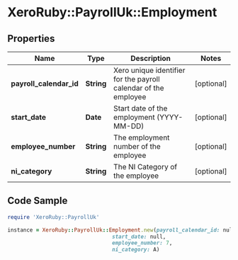 # XeroRuby::PayrollUk::Employment

## Properties

Name | Type | Description | Notes
------------ | ------------- | ------------- | -------------
**payroll_calendar_id** | **String** | Xero unique identifier for the payroll calendar of the employee | [optional] 
**start_date** | **Date** | Start date of the employment (YYYY-MM-DD) | [optional] 
**employee_number** | **String** | The employment number of the employee | [optional] 
**ni_category** | **String** | The NI Category of the employee | [optional] 

## Code Sample

```ruby
require 'XeroRuby::PayrollUk'

instance = XeroRuby::PayrollUk::Employment.new(payroll_calendar_id: null,
                                 start_date: null,
                                 employee_number: 7,
                                 ni_category: A)
```


